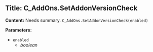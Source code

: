 ## Title: C_AddOns.SetAddonVersionCheck

**Content:**
Needs summary.
`C_AddOns.SetAddonVersionCheck(enabled)`

**Parameters:**
- `enabled`
  - *boolean*